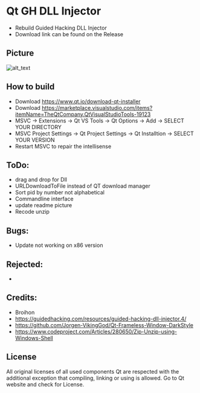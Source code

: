 # Qt GH DLL Injector
- Rebuild Guided Hacking DLL Injector
- Download link can be found on the Release

## Picture
![alt_text](https://raw.githubusercontent.com/multikill/_gui_injector/master/_gui_injector/Injector_Screenshot.png)

## How to build
- Download https://www.qt.io/download-qt-installer
- Download https://marketplace.visualstudio.com/items?itemName=TheQtCompany.QtVisualStudioTools-19123
- MSVC -> Extensions -> Qt VS Tools -> Qt Options -> Add -> SELECT YOUR DIRECTORY
- MSVC Project Settings -> Qt Project Settings -> Qt Installtion -> SELECT YOUR VERSION
- Restart MSVC to repair the intellisense


## ToDo:
- drag and drop for Dll
- URLDownloadToFile instead of QT download manager
- Sort pid by number not alphabetical
- Commandline interface
- update readme picture
- Recode unzip

## Bugs:
- Update not working on x86 version

## Rejected:
- 

## Credits:
- Broihon
- https://guidedhacking.com/resources/guided-hacking-dll-injector.4/
- https://github.com/Jorgen-VikingGod/Qt-Frameless-Window-DarkStyle
- https://www.codeproject.com/Articles/280650/Zip-Unzip-using-Windows-Shell

## License
All original licenses of all used components Qt are respected with the additional exception that compiling, linking or using is allowed. Go to Qt website and check for License.

